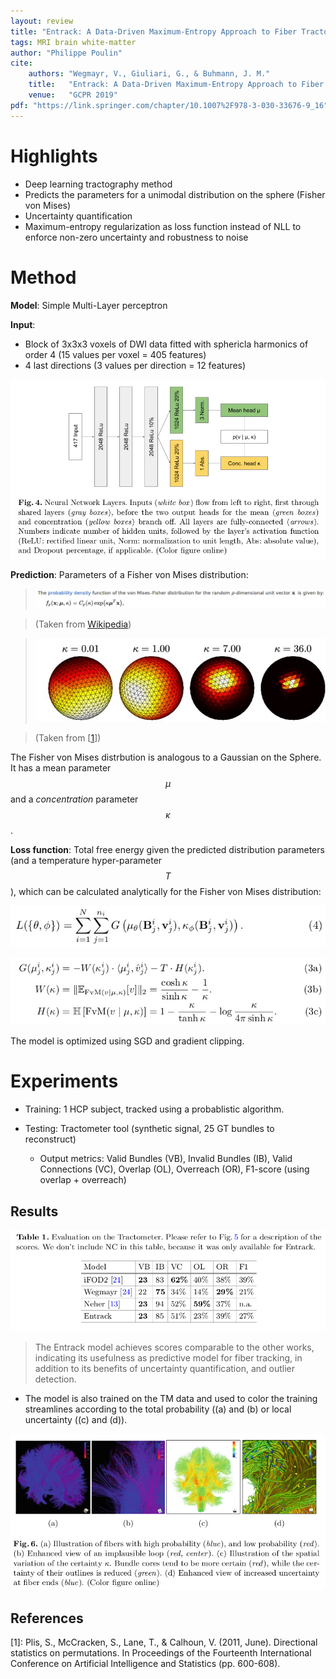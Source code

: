 ```yaml
---
layout: review
title: "Entrack: A Data-Driven Maximum-Entropy Approach to Fiber Tractography"
tags: MRI brain white-matter
author: "Philippe Poulin"
cite:
    authors: "Wegmayr, V., Giuliari, G., & Buhmann, J. M."
    title:   "Entrack: A Data-Driven Maximum-Entropy Approach to Fiber Tractography"
    venue:   "GCPR 2019"
pdf: "https://link.springer.com/chapter/10.1007%2F978-3-030-33676-9_16"
---
```



# Highlights

- Deep learning tractography method
- Predicts the parameters for a unimodal distribution on the sphere (Fisher von Mises)
- Uncertainty quantification
- Maximum-entropy regularization as loss function instead of NLL to enforce non-zero uncertainty and robustness to noise

# Method

**Model**: Simple Multi-Layer perceptron

**Input**: 
- Block of 3x3x3 voxels of DWI data fitted with sphericla harmonics of order 4 (15 values per voxel = 405 features)
- 4 last directions (3 values per direction = 12 features)

![](/article/images/entrack/figure4.jpg)

**Prediction**: Parameters of a Fisher von Mises distribution:

> ![](/article/images/entrack/fisher_dist.jpg)

> (Taken from [Wikipedia](https://en.wikipedia.org/wiki/Von_Mises%E2%80%93Fisher_distribution))

> ![](/article/images/entrack/von_mises_sphere.jpg)

> (Taken from [[1]])

The Fisher von Mises distrbution is analogous to a Gaussian on the Sphere. It has a mean parameter $$\mu$$ and a *concentration* parameter $$\kappa$$.

**Loss function**: Total free energy given the predicted distribution parameters (and a temperature hyper-parameter $$T$$), which can be calculated analytically for the Fisher von Mises distribution:

![](/article/images/entrack/equation4.jpg)

![](/article/images/entrack/equation3.jpg)

The model is optimized using SGD and gradient clipping.

# Experiments

- Training: 1 HCP subject, tracked using a probablistic algorithm.

- Testing: Tractometer tool (synthetic signal, 25 GT bundles to reconstruct)
    - Output metrics: Valid Bundles (VB), Invalid Bundles (IB), Valid Connections (VC), Overlap (OL), Overreach (OR), F1-score (using overlap + overreach)

## Results

![](/article/images/entrack/table1.jpg)

> The Entrack model achieves scores comparable to the other works, indicating its usefulness as predictive model for fiber tracking, in addition to its benefits of uncertainty quantification, and outlier detection.


- The model is also trained on the TM data and used to color the training streamlines according to the total probability ((a) and (b) or local uncertainty ((c) and (d)).

![](/article/images/entrack/figure6.jpg)


## References

\[1\]: Plis, S., McCracken, S., Lane, T., & Calhoun, V. (2011, June). Directional statistics on permutations. In Proceedings of the Fourteenth International Conference on Artificial Intelligence and Statistics (pp. 600-608).

[1]: https://www.researchgate.net/publication/220320303_Directional_Statistics_on_Permutations